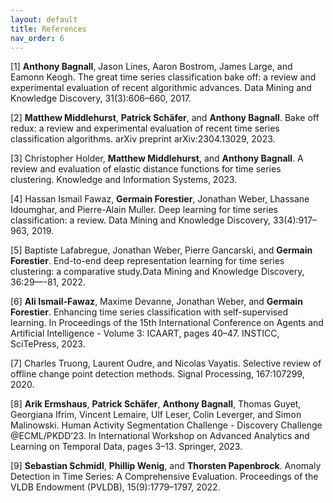```yaml
---
layout: default
title: References
nav_order: 6
---
```


\[1\] __Anthony Bagnall__, Jason Lines, Aaron Bostrom, James Large, and Eamonn Keogh. The great time series classification bake off: a review and experimental evaluation of recent algorithmic advances. Data Mining and Knowledge Discovery, 31(3):606–660, 2017.

\[2\] __Matthew Middlehurst__, __Patrick Schäfer__, and __Anthony Bagnall__. Bake off redux: a review and experimental evaluation of recent time series classification algorithms. arXiv preprint arXiv:2304.13029, 2023.

\[3\] Christopher Holder, __Matthew Middlehurst__, and __Anthony Bagnall__. A review and evaluation of elastic distance functions for time series clustering. Knowledge and Information Systems, 2023.

\[4\] Hassan Ismail Fawaz, __Germain Forestier__, Jonathan Weber, Lhassane Idoumghar, and Pierre-Alain Muller. Deep learning for time series classification: a review. Data Mining and Knowledge Discovery, 33(4):917–963, 2019.

\[5\] Baptiste Lafabregue, Jonathan Weber, Pierre Gancarski, and __Germain Forestier__. End-to-end deep representation learning for time series clustering: a comparative study.Data Mining and Knowledge Discovery, 36:29—-81, 2022.

\[6\] __Ali Ismail-Fawaz__, Maxime Devanne, Jonathan Weber, and __Germain Forestier__. Enhancing time series classification with self-supervised learning. In Proceedings of the 15th International Conference on Agents and Artificial Intelligence - Volume 3: ICAART, pages 40–47. INSTICC, SciTePress, 2023.

\[7\] Charles Truong, Laurent Oudre, and Nicolas Vayatis. Selective review of offline change point detection methods. Signal Processing, 167:107299, 2020.

\[8\] __Arik Ermshaus__, __Patrick Schäfer__, __Anthony Bagnall__, Thomas Guyet, Georgiana Ifrim, Vincent Lemaire, Ulf Leser, Colin Leverger, and Simon Malinowski. Human Activity Segmentation Challenge - Discovery Challenge @ECML/PKDD’23. In International Workshop on Advanced Analytics and Learning on Temporal Data, pages 3–13. Springer, 2023.

\[9\] __Sebastian Schmidl__, __Phillip Wenig__, and __Thorsten Papenbrock__. Anomaly Detection in Time Series: A Comprehensive Evaluation. Proceedings of the VLDB Endowment (PVLDB), 15(9):1779–1797, 2022.
